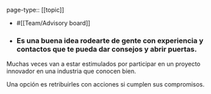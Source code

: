 page-type:: [[topic]]

- #[[Team/Advisory board]]

- ### Es una buena idea rodearte de gente con experiencia y contactos que te pueda dar consejos y abrir puertas.

Muchas veces van a estar estimulados por participar en un proyecto innovador en una industria que conocen bien.

Una opción es retribuirles con acciones si cumplen sus compromisos.



